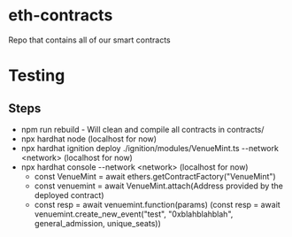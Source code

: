 # eth-contracts

Repo that contains all of our smart contracts

# Testing

## Steps
* npm run rebuild - Will clean and compile all contracts in contracts/
* npx hardhat node (localhost for now)
* npx hardhat ignition deploy ./ignition/modules/VenueMint.ts --network \<network> (localhost for now)
* npx hardhat console --network \<network> (localhost for now)
    * const VenueMint = await ethers.getContractFactory("VenueMint")
    * const venuemint = await VenueMint.attach(Address provided by the deployed contract)
    * const resp = await venuemint.function(params) (const resp = await venuemint.create_new_event("test", "0xblahblahblah", general_admission, unique_seats))